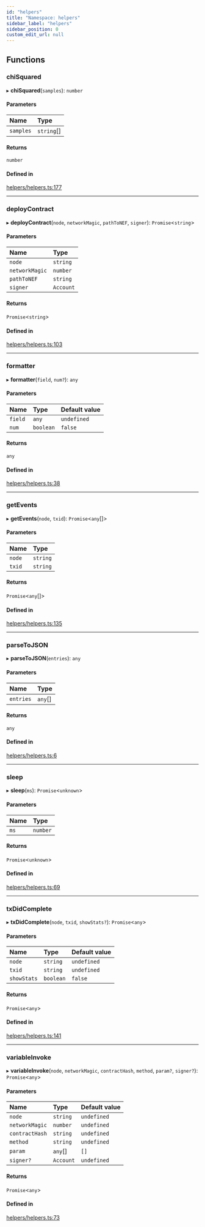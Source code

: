 ```yaml
---
id: "helpers"
title: "Namespace: helpers"
sidebar_label: "helpers"
sidebar_position: 0
custom_edit_url: null
---
```


## Functions

### chiSquared

▸ **chiSquared**(`samples`): `number`

#### Parameters

| Name | Type |
| :------ | :------ |
| `samples` | `string`[] |

#### Returns

`number`

#### Defined in

[helpers/helpers.ts:177](https://github.com/CityOfZion/isengard/blob/78e7dfb/sdk/src/helpers/helpers.ts#L177)

___

### deployContract

▸ **deployContract**(`node`, `networkMagic`, `pathToNEF`, `signer`): `Promise`<`string`\>

#### Parameters

| Name | Type |
| :------ | :------ |
| `node` | `string` |
| `networkMagic` | `number` |
| `pathToNEF` | `string` |
| `signer` | `Account` |

#### Returns

`Promise`<`string`\>

#### Defined in

[helpers/helpers.ts:103](https://github.com/CityOfZion/isengard/blob/78e7dfb/sdk/src/helpers/helpers.ts#L103)

___

### formatter

▸ **formatter**(`field`, `num?`): `any`

#### Parameters

| Name | Type | Default value |
| :------ | :------ | :------ |
| `field` | `any` | `undefined` |
| `num` | `boolean` | `false` |

#### Returns

`any`

#### Defined in

[helpers/helpers.ts:38](https://github.com/CityOfZion/isengard/blob/78e7dfb/sdk/src/helpers/helpers.ts#L38)

___

### getEvents

▸ **getEvents**(`node`, `txid`): `Promise`<`any`[]\>

#### Parameters

| Name | Type |
| :------ | :------ |
| `node` | `string` |
| `txid` | `string` |

#### Returns

`Promise`<`any`[]\>

#### Defined in

[helpers/helpers.ts:135](https://github.com/CityOfZion/isengard/blob/78e7dfb/sdk/src/helpers/helpers.ts#L135)

___

### parseToJSON

▸ **parseToJSON**(`entries`): `any`

#### Parameters

| Name | Type |
| :------ | :------ |
| `entries` | `any`[] |

#### Returns

`any`

#### Defined in

[helpers/helpers.ts:6](https://github.com/CityOfZion/isengard/blob/78e7dfb/sdk/src/helpers/helpers.ts#L6)

___

### sleep

▸ **sleep**(`ms`): `Promise`<`unknown`\>

#### Parameters

| Name | Type |
| :------ | :------ |
| `ms` | `number` |

#### Returns

`Promise`<`unknown`\>

#### Defined in

[helpers/helpers.ts:69](https://github.com/CityOfZion/isengard/blob/78e7dfb/sdk/src/helpers/helpers.ts#L69)

___

### txDidComplete

▸ **txDidComplete**(`node`, `txid`, `showStats?`): `Promise`<`any`\>

#### Parameters

| Name | Type | Default value |
| :------ | :------ | :------ |
| `node` | `string` | `undefined` |
| `txid` | `string` | `undefined` |
| `showStats` | `boolean` | `false` |

#### Returns

`Promise`<`any`\>

#### Defined in

[helpers/helpers.ts:141](https://github.com/CityOfZion/isengard/blob/78e7dfb/sdk/src/helpers/helpers.ts#L141)

___

### variableInvoke

▸ **variableInvoke**(`node`, `networkMagic`, `contractHash`, `method`, `param?`, `signer?`): `Promise`<`any`\>

#### Parameters

| Name | Type | Default value |
| :------ | :------ | :------ |
| `node` | `string` | `undefined` |
| `networkMagic` | `number` | `undefined` |
| `contractHash` | `string` | `undefined` |
| `method` | `string` | `undefined` |
| `param` | `any`[] | `[]` |
| `signer?` | `Account` | `undefined` |

#### Returns

`Promise`<`any`\>

#### Defined in

[helpers/helpers.ts:73](https://github.com/CityOfZion/isengard/blob/78e7dfb/sdk/src/helpers/helpers.ts#L73)
